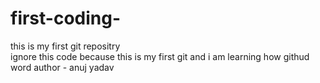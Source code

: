 # first-coding-
this is my first git repositry 
<br>
ignore this code because this is my first git and i am learning how githud word 
author - anuj yadav
